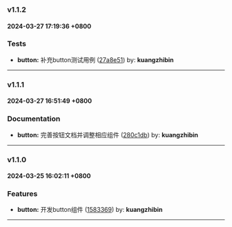 ### v1.1.2
#### 2024-03-27 17:19:36 +0800

### Tests

* **button:** 补充button测试用例  ([27a8e51](https://github.com/bin-K/ued-plus/commit/27a8e51)) by: **kuangzhibin**

---

### v1.1.1
#### 2024-03-27 16:51:49 +0800

### Documentation

* **button:** 完善按钮文档并调整相应组件  ([280c1db](https://github.com/bin-K/ued-plus/commit/280c1db)) by: **kuangzhibin**

---

### v1.1.0
#### 2024-03-25 16:02:11 +0800

### Features

* **button:** 开发button组件  ([1583369](https://github.com/bin-K/ued-plus/commit/1583369)) by: **kuangzhibin**

---
